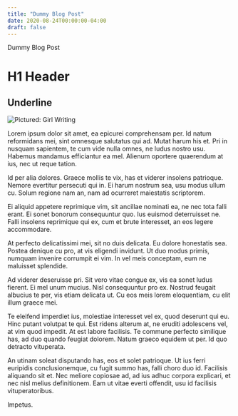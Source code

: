 ```yaml
---
title: "Dummy Blog Post"
date: 2020-08-24T00:00:00-04:00
draft: false
---
```


Dummy Blog Post

<!-- 2 markup elements-->
# H1 Header
Underline
---------

<!-- media -->
![Pictured: Girl Writing](https://wizardly-blackwell-9d110c.netlify.app/writing-5ee2dd4a4b_1280.jpg)

<!-- 300 words -->
Lorem ipsum dolor sit amet, ea epicurei comprehensam per. Id natum reformidans mei, sint omnesque salutatus qui ad. Mutat harum his et. Pri in nusquam sapientem, te cum vide nulla omnes, ne ludus nostro usu. Habemus mandamus efficiantur ea mel. Alienum oportere quaerendum at ius, nec ut reque tation.

Id per alia dolores. Graece mollis te vix, has et viderer insolens patrioque. Nemore evertitur persecuti qui in. Ei harum nostrum sea, usu modus ullum cu. Solum regione nam an, nam ad ocurreret maiestatis scriptorem.

Ei aliquid appetere reprimique vim, sit ancillae nominati ea, ne nec tota falli erant. Ei sonet bonorum consequuntur quo. Ius euismod deterruisset ne. Falli insolens reprimique qui ex, cum et brute interesset, an eos legere accommodare.

At perfecto delicatissimi mei, sit no duis delicata. Eu dolore honestatis sea. Postea denique cu pro, at vis eligendi invidunt. Ut duo modus primis, numquam invenire corrumpit ei vim. In vel meis conceptam, eum ne maluisset splendide.

Ad viderer deseruisse pri. Sit vero vitae congue ex, vis ea sonet ludus fierent. Ei mel unum mucius. Nisl consequuntur pro ex. Nostrud feugait albucius te per, vis etiam delicata ut. Cu eos meis lorem eloquentiam, cu elit illum graece mei.

Te eleifend imperdiet ius, molestiae interesset vel ex, quod deserunt qui eu. Hinc putant volutpat te qui. Est ridens alterum at, ne eruditi adolescens vel, at vim quod impedit. At est labore facilisis. Te commune perfecto similique has, ad duo quando feugiat dolorem. Natum graeco equidem ut per. Id quo detracto vituperata.

An utinam soleat disputando has, eos et solet patrioque. Ut ius ferri euripidis conclusionemque, cu fugit summo has, falli choro duo id. Facilisis aliquando sit et. Nec meliore copiosae ad, ad ius adhuc corpora explicari, et nec nisl melius definitionem. Eam ut vitae everti offendit, usu id facilisis vituperatoribus.

Impetus.
